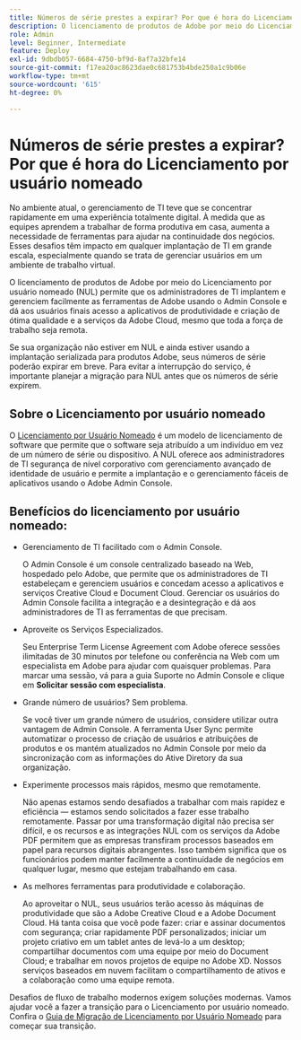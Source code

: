 ```yaml
---
title: Números de série prestes a expirar? Por que é hora do Licenciamento por usuário nomeado
description: O licenciamento de produtos de Adobe por meio do Licenciamento por usuário nomeado (NUL) permite que os administradores de TI implantem e gerenciem facilmente as ferramentas de Adobe usando o Admin Console e dá aos usuários finais acesso aos aplicativos de produtividade e criação de classe mundial e aos serviços da Adobe Cloud, mesmo que toda a força de trabalho seja remota
role: Admin
level: Beginner, Intermediate
feature: Deploy
exl-id: 9dbdb057-6684-4750-bf9d-8af7a32bfe14
source-git-commit: f17ea20ac8623dae0c681753b4bde250a1c9b06e
workflow-type: tm+mt
source-wordcount: '615'
ht-degree: 0%

---
```


# Números de série prestes a expirar? Por que é hora do Licenciamento por usuário nomeado

No ambiente atual, o gerenciamento de TI teve que se concentrar rapidamente em uma experiência totalmente digital. À medida que as equipes aprendem a trabalhar de forma produtiva em casa, aumenta a necessidade de ferramentas para ajudar na continuidade dos negócios. Esses desafios têm impacto em qualquer implantação de TI em grande escala, especialmente quando se trata de gerenciar usuários em um ambiente de trabalho virtual.

O licenciamento de produtos de Adobe por meio do Licenciamento por usuário nomeado (NUL) permite que os administradores de TI implantem e gerenciem facilmente as ferramentas de Adobe usando o Admin Console e dá aos usuários finais acesso a aplicativos de produtividade e criação de ótima qualidade e a serviços da Adobe Cloud, mesmo que toda a força de trabalho seja remota.

Se sua organização não estiver em NUL e ainda estiver usando a implantação serializada para produtos Adobe, seus números de série poderão expirar em breve. Para evitar a interrupção do serviço, é importante planejar a migração para NUL antes que os números de série expirem.

## Sobre o Licenciamento por usuário nomeado

O [Licenciamento por Usuário Nomeado](https://helpx.adobe.com/br/enterprise/using/licensing.html) é um modelo de licenciamento de software que permite que o software seja atribuído a um indivíduo em vez de um número de série ou dispositivo. A NUL oferece aos administradores de TI segurança de nível corporativo com gerenciamento avançado de identidade de usuário e permite a implantação e o gerenciamento fáceis de aplicativos usando o Adobe Admin Console.

## Benefícios do licenciamento por usuário nomeado:

* Gerenciamento de TI facilitado com o Admin Console.

  O Admin Console é um console centralizado baseado na Web, hospedado pelo Adobe, que permite que os administradores de TI estabeleçam e gerenciem usuários e concedam acesso a aplicativos e serviços Creative Cloud e Document Cloud. Gerenciar os usuários do Admin Console facilita a integração e a desintegração e dá aos administradores de TI as ferramentas de que precisam.

* Aproveite os Serviços Especializados.

  Seu Enterprise Term License Agreement com Adobe oferece sessões ilimitadas de 30 minutos por telefone ou conferência na Web com um especialista em Adobe para ajudar com quaisquer problemas. Para marcar uma sessão, vá para a guia Suporte no Admin Console e clique em **Solicitar sessão com especialista**.

* Grande número de usuários? Sem problema.

  Se você tiver um grande número de usuários, considere utilizar outra vantagem de Admin Console. A ferramenta User Sync permite automatizar o processo de criação de usuários e atribuições de produtos e os mantém atualizados no Admin Console por meio da sincronização com as informações do Ative Diretory da sua organização.

* Experimente processos mais rápidos, mesmo que remotamente.

  Não apenas estamos sendo desafiados a trabalhar com mais rapidez e eficiência — estamos sendo solicitados a fazer esse trabalho remotamente. Passar por uma transformação digital não precisa ser difícil, e os recursos e as integrações NUL com os serviços da Adobe PDF permitem que as empresas transfiram processos baseados em papel para recursos digitais abrangentes. Isso também significa que os funcionários podem manter facilmente a continuidade de negócios em qualquer lugar, mesmo que estejam trabalhando em casa.

* As melhores ferramentas para produtividade e colaboração.

  Ao aproveitar o NUL, seus usuários terão acesso às máquinas de produtividade que são a Adobe Creative Cloud e a Adobe Document Cloud. Há tanta coisa que você pode fazer: criar e assinar documentos com segurança; criar rapidamente PDF personalizados; iniciar um projeto criativo em um tablet antes de levá-lo a um desktop; compartilhar documentos com uma equipe por meio do Document Cloud; e trabalhar em novos projetos de equipe no Adobe XD. Nossos serviços baseados em nuvem facilitam o compartilhamento de ativos e a colaboração como uma equipe remota.

Desafios de fluxo de trabalho modernos exigem soluções modernas. Vamos ajudar você a fazer a transição para o Licenciamento por usuário nomeado. Confira o [Guia de Migração de Licenciamento por Usuário Nomeado](https://offers.adobe.com/content/dam/offer-manager/en/na/marketing/CCE/Adobe_Named_User_Licensing_Migration_Guide.pdf) para começar sua transição.
